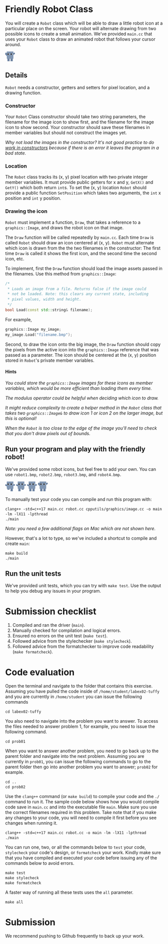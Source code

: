 # Friendly Robot Class

You will create a ``Robot`` class which will be able to draw a little robot icon at a particular place on the screen. Your robot will alternate drawing from two possible icons to create a small animation. We've provided ``main.cc`` that uses your ``Robot`` class to draw an animated robot that follows your cursor around.

![robot icon](robot4.bmp)

## Details

``Robot`` needs a constructor, getters and setters for pixel location, and a drawing function.

### Constructor

Your ``Robot`` Class constructor should take two string parameters, the filename for the image icon to show first, and the filename for the image icon to show second. Your constructor should save these filenames in member variables but should not construct the images yet.

*Why not load the images in the constructor? It's not good practice to do [work in constructors](https://google.github.io/styleguide/cppguide.html#Doing_Work_in_Constructors) because if there is an error it leaves the program in a bad state.*

### Location

The ``Robot`` class tracks its (x, y) pixel location with two private integer member variables. It must provide public getters for x and y, ``GetX()`` and ``GetY()`` which both return ``int``s. To set the (x, y) location ``Robot`` should provide a public function ``SetPosition`` which takes two arguments, the ``int`` x position and ``int`` y position.

### Drawing the icon

``Robot`` must implement a function, ``Draw``, that takes a reference to a ``graphics::Image``, and draws the robot icon on that image.

The ``Draw`` function will be called repeatedly by ``main.cc``. Each time ``Draw`` is called ``Robot`` should draw an icon centered at (x, y). ``Robot`` must alternate which icon is drawn from the the two filenames in the constructor: The first time ``Draw`` is called it shows the first icon, and the second time the second icon, etc.

To implement, first the ``Draw`` function should load the image assets passed in the filenames. Use this method from ``graphics::Image``:

```cpp
/*
 * Loads an image from a file. Returns false if the image could
 * not be loaded. Note: this clears any current state, including
 * pixel values, width and height.
 */
bool Load(const std::string& filename);
```

For example,

```cpp
graphics::Image my_image;
my_image.Load("filename.bmp");
```

Second, to draw the icon onto the big image, the ``Draw`` function should copy the pixels from the active icon into the ``graphics::Image`` reference that was passed as a parameter. The icon should be centered at the (x, y) position stored in ``Robot``'s private member variables.

#### Hints

*You could store the ``graphics::Image`` images for these icons as member variables, which would be more efficient than loading them every time.*

*The modulus operator could be helpful when deciding which icon to draw.*

*It might reduce complexity to create a helper method in the ``Robot`` class that takes two ``graphics::Image&`` to draw icon 1 or icon 2 on the larger image, but this is optional!*

*When the ``Robot`` is too close to the edge of the image you'll need to check that you don't draw pixels out of bounds.*

## Run your program and play with the friendly robot!

We've provided some robot icons, but feel free to add your own. You can use ``robot1.bmp``, ``robot2.bmp``, ``robot3.bmp``, and ``robot4.bmp``.

![robot icon](robot1.bmp) ![robot icon](robot2.bmp) ![robot icon](robot3.bmp) ![robot icon](robot4.bmp)

To manually test your code you can compile and run this program with:

```
clang++ -std=c++17 main.cc robot.cc cpputils/graphics/image.cc -o main -lm -lX11 -lpthread
./main
```

*Note: you need a few additional flags on Mac which are not shown here.*

However, that's a lot to type, so we've included a shortcut to compile and create ``main``:

```
make build
./main
```

## Run the unit tests

We've provided unit tests, which you can try with ``make test``. Use the output to help you debug any issues in your program.

# Submission checklist
1. Compiled and ran the driver (`main`).
1. Manually checked for compilation and logical errors.
1. Ensured no errors on the unit test (`make test`).
1. Followed advice from the stylechecker (`make stylecheck`).
1. Followed advice from the formatchecker to improve code readability (`make formatcheck`).

# Code evaluation
Open the terminal and navigate to the folder that contains this exercise. Assuming you have pulled the code inside of `/home/student/labex02-tuffy` and you are currently in `/home/student` you can issue the following commands

```
cd labex02-tuffy
```

You also need to navigate into the problem you want to answer. To access the files needed to answer problem 1, for example, you need to issue the following command.

```
cd prob01
```

When you want to answer another problem, you need to go back up to the parent folder and navigate into the next problem. Assuming you are currently in `prob01`, you can issue the following commands to go to the parent folder then go into another problem you want to answer; `prob02` for example.

```
cd ..
cd prob02
```

Use the `clang++` command (or ``make build``) to compile your code and the `./` command to run it. The sample code below shows how you would compile code save in `main.cc` and into the executable file `main`. Make sure you use the correct filenames required in this problem.  Take note that if you make any changes to your code, you will need to compile it first before you see changes when running it.

```
clang++ -std=c++17 main.cc robot.cc -o main -lm -lX11 -lpthread
./main
```

You can run one, two, or all the commands below to `test` your code, `stylecheck` your code's design, or `formatcheck` your work. Kindly make sure that you have compiled and executed your code before issuing any of the commands below to avoid errors.

```
make test
make stylecheck
make formatcheck
```

A faster way of running all these tests uses the `all` parameter.

```
make all
```

# Submission

We recommend pushing to Github frequently to back up your work.
